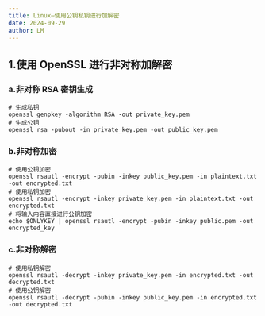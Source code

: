 ```yaml
---
title: Linux—使用公钥私钥进行加解密
date: 2024-09-29
author: LM
---
```


## 1.使用 OpenSSL 进行非对称加解密

### a.非对称 RSA 密钥生成

```shell
# 生成私钥
openssl genpkey -algorithm RSA -out private_key.pem
# 生成公钥
openssl rsa -pubout -in private_key.pem -out public_key.pem
```
### b.非对称加密

```shell
# 使用公钥加密
openssl rsautl -encrypt -pubin -inkey public_key.pem -in plaintext.txt -out encrypted.txt
# 使用私钥加密
openssl rsautl -encrypt -inkey private_key.pem -in plaintext.txt -out encrypted.txt
# 将输入内容直接进行公钥加密
echo $ONLYKEY | openssl rsautl -encrypt -pubin -inkey public.pem -out encrypted_key
```

### c.非对称解密

```shell
# 使用私钥解密
openssl rsautl -decrypt -inkey private_key.pem -in encrypted.txt -out decrypted.txt
# 使用公钥解密
openssl rsautl -decrypt -pubin -inkey public_key.pem -in encrypted.txt -out decrypted.txt
```

